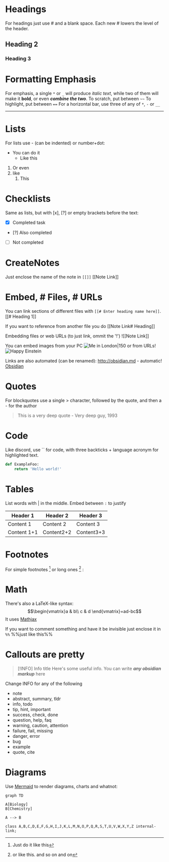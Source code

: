 # Headings
For headings just use # and a blank space. Each new # lowers the level of the header.
## Heading 2
### Heading 3
# Formatting Emphasis
For emphasis, a single `*` or `_` will produce *italic text*, while two of them will make it **bold**, or even _**combine the two**_.
To scratch, put between `~~`
To highlight, put between `==`
For a horizontal bar, use three of any of `*`, `-` or `__`
***
# Lists
For lists use - (can be indented) or number+dot:

- You can do it
	- Like this
1. Or even
2. like
	1. This

# Checklists

Same as lists, but with [x], [?] or empty brackets before the text:
- [x] Completed task
- [?] Also completed
- [ ] Not completed

# CreateNotes

Just enclose the name of the note in `[[]]`
[[Note Link]]

# Embed, # Files, # URLs

You can link sections of different files with `[[# Enter heading name here]]`. 
[[# Heading 1]]

If you want to reference from another file you do 
[[Note Link# Heading]]

Embedding files or web URLs (to just link, ommit the '!')
![[Note Link]]

You can embed images from your PC
![Me in London|150](C:\Users\Portatil\Desktop\índice.jpg)
or from URLs!
![Happy Einstein](https://as01.epimg.net/epik/imagenes/2018/04/18/portada/1524036436_155793_1524039123_noticia_normal.jpg)

Links are also automated (can be renamed):
http://obsidian.md - automatic!
[Obsidian](http://obsidian.md)

# Quotes

For blockquotes use a single > character, followed by the quote, and then a \- for the author

> This is a very deep quote
> \- Very deep guy, 1993

# Code

Like discord, use \`\` for code, with three backticks + language acronym for highlighted text.

```py
def ExampleFoo:
	return 'Hello world!'
```

# Tables

List words with | in the middle. Embed between `:` to justify

Header 1 | Header 2 | Header 3
--|--|--
Content 1|Content 2|Content 3
Content 1+1|Content2+2|Content3+3

# Footnotes

For simple footnotes [^1] or long ones [^bignote] :

[^1]: Just do it like this

[^bignote]: or like this.
	and so on
	and on

# Math 
There's also a LaTeX-like syntax:
$$\begin{vmatrix}a & b\\
c & d
\end{vmatrix}=ad-bc$$
It uses [Mathjax](http://docs.mathjax.org/en/latest/basic/mathjax.html)

If you want to comment something and have it be invisible just enclose it in `%%` %%just like this%%

# Callouts are pretty
> [!INFO] Info title
> Here's some useful info. You can write **_any obsidian markup_** here

Change INFO for any of the following
-   note
-   abstract, summary, tldr
-   info, todo
-   tip, hint, important
-   success, check, done
-   question, help, faq
-   warning, caution, attention
-   failure, fail, missing
-   danger, error
-   bug
-   example
-   quote, cite

# Diagrams 

Use [Mermaid](https://mermaid-js.github.io/) to render diagrams, charts and whatnot:
```mermaid
graph TD

A[Biology]
B[Chemistry]

A --> B

class A,B,C,D,E,F,G,H,I,J,K,L,M,N,O,P,Q,R,S,T,U,V,W,X,Y,Z internal-link;
```
